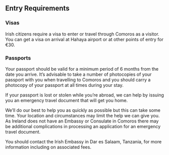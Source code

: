 ## Entry Requirements

### **Visas**

Irish citizens require a visa to enter or travel through Comoros as a visitor. You can get a visa on arrival at Hahaya airport or at other points of entry for €30.

### **Passports**

Your passport should be valid for a minimum period of 6 months from the date you arrive. It’s advisable to take a number of photocopies of your passport with you when travelling to Comoros and you should carry a photocopy of your passport at all times during your stay.

If your passport is lost or stolen while you’re abroad, we can help by issuing you an emergency travel document that will get you home.

We’ll do our best to help you as quickly as possible but this can take some time. Your location and circumstances may limit the help we can give you. As Ireland does not have an Embassy or Consulate in Comoros there may be additional complications in processing an application for an emergency travel document.

You should contact the Irish Embassy in Dar es Salaam, Tanzania, for more information including on associated fees.